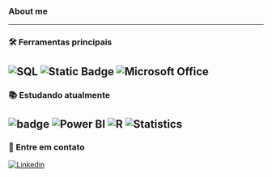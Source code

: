 ### About me

---
### 🛠 Ferramentas principais

![SQL](https://img.shields.io/badge/SQL-CC2927?style=for-the-badge&logo=sql&logoColor=white) ![Static Badge](https://img.shields.io/badge/SQlite-%23003B57?style=for-the-badge&logo=SQlite) ![Microsoft Office](https://img.shields.io/badge/Microsoft_Office-D83B01?style=for-the-badge&logo=microsoft-office&logoColor=white)
---

### 📚 Estudando atualmente

![badge](https://img.shields.io/badge/Python-FFD43B?style=for-the-badge&logo=python&logoColor=blue) ![Power BI](https://img.shields.io/badge/Power_BI-F2C811?style=for-the-badge&logo=power-bi&logoColor=black) ![R](https://img.shields.io/badge/R-276DC3?style=for-the-badge&logo=r&logoColor=white) ![Statistics](https://img.shields.io/badge/Statistics-4E73DF?style=for-the-badge&logo=statistics&logoColor=white)
---

### 💬 Entre em contato 

[![Linkedin](https://img.shields.io/badge/Linkedin-2986cc?style=for-the-badge&logo=linkedin&logoColor=white&cacheSeconds=https%3A%2F%2Flinkedin.com%2Fin%2Fbruno-paes-dev%2F
)](https://linkedin.com/in/bruno-paes-dev/)

